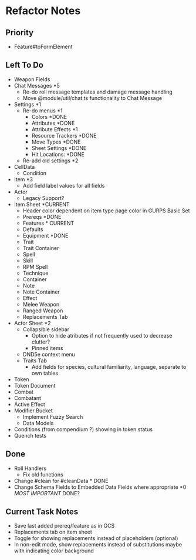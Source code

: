 # Refactor Notes

## Priority

- Feature#toFormElement

## Left To Do

- Weapon Fields
- Chat Messages \*5
  - Re-do roll message templates and damage message handling
  - Move @module/util/chat.ts functionality to Chat Message
- Settings \*1
  - Re-do menus \*1
    - Colors \*DONE
    - Attributes \*DONE
    - Attribute Effects \*1
    - Resource Trackers \*DONE
    - Move Types \*DONE
    - Sheet Settings \*DONE
    - Hit Locations: \*DONE
  - Re-add old settings \*2
- CellData
  - Condition
- Item \*3
  - Add field label values for all fields
- Actor
  - Legacy Support?
- Item Sheet \*CURRENT
  - Header color dependent on item type page color in GURPS Basic Set
  - Prereqs \*DONE
  - Features \* CURRENT
  - Defaults
  - Equipment \*DONE
  - Trait
  - Trait Container
  - Spell
  - Skill
  - RPM Spell
  - Technique
  - Container
  - Note
  - Note Container
  - Effect
  - Melee Weapon
  - Ranged Weapon
  - Replacements Tab
- Actor Sheet \*2
  - Collapsible sidebar
    - Option to hide atributes if not frequently used to decrease clutter?
    - Pinned items
  - DND5e context menu
  - Traits Tab
    - Add fields for species, cultural familiarity, language, separate to own tables
- Token
- Token Document
- Combat
- Combatant
- Active Effect
- Modifier Bucket
  - Implement Fuzzy Search
  - Data Models
- Conditions (from compendium ?) showing in token status
- Quench tests

## Done

- Roll Handlers
  - Fix old functions
- Change #clean for #cleanData \* DONE
- Change Schema Fields to Embedded Data Fields where appropriate \*0 _MOST IMPORTANT_ DONE?

## Current Task Notes

- Save last added prereq/feature as in GCS
- Replacements tab on item sheet
- Toggle for showing replacements instead of placeholders (optional)
- In non-edit mode, show replacements instead of substitutions maybe with indicating color background
